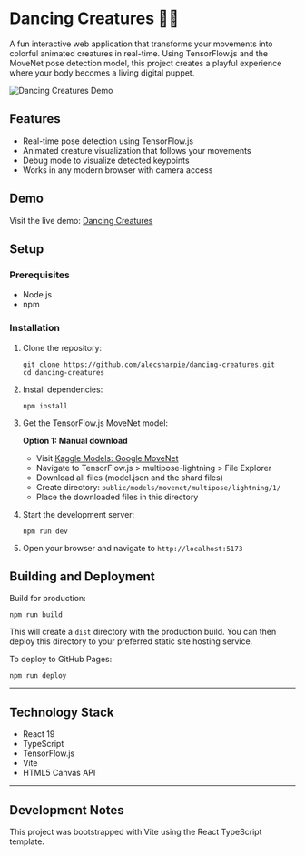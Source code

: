 # Dancing Creatures 🕺💃

A fun interactive web application that transforms your movements into colorful animated creatures in real-time. Using TensorFlow.js and the MoveNet pose detection model, this project creates a playful experience where your body becomes a living digital puppet.

![Dancing Creatures Demo](screenshot.png)

## Features

- Real-time pose detection using TensorFlow.js
- Animated creature visualization that follows your movements
- Debug mode to visualize detected keypoints
- Works in any modern browser with camera access

## Demo

Visit the live demo: [Dancing Creatures](https://alecsharpie.github.io/dancing-creatures)

## Setup

### Prerequisites

- Node.js
- npm

### Installation

1. Clone the repository:
   ```
   git clone https://github.com/alecsharpie/dancing-creatures.git
   cd dancing-creatures
   ```

2. Install dependencies:
   ```
   npm install
   ```

3. Get the TensorFlow.js MoveNet model:

   **Option 1: Manual download**
   - Visit [Kaggle Models: Google MoveNet](https://www.kaggle.com/models/google/movenet/tfJs?select=model.json)
   - Navigate to TensorFlow.js > multipose-lightning > File Explorer
   - Download all files (model.json and the shard files)
   - Create directory: `public/models/movenet/multipose/lightning/1/`
   - Place the downloaded files in this directory

4. Start the development server:
   ```
   npm run dev
   ```

5. Open your browser and navigate to `http://localhost:5173`

## Building and Deployment

Build for production:

```
npm run build
```

This will create a `dist` directory with the production build. You can then deploy this directory to your preferred static site hosting service.

To deploy to GitHub Pages:

```
npm run deploy
```

---

## Technology Stack

- React 19
- TypeScript
- TensorFlow.js
- Vite
- HTML5 Canvas API

---

## Development Notes

This project was bootstrapped with Vite using the React TypeScript template.